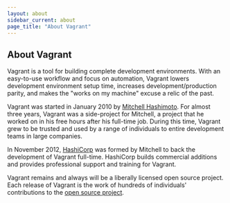 ```yaml
---
layout: about
sidebar_current: about
page_title: "About Vagrant"
---
```


## About Vagrant

Vagrant is a tool for building complete development environments. With an easy-to-use workflow and focus on automation, Vagrant lowers development environment setup time, increases development/production parity, and makes the "works on my machine" excuse a relic of the past.

Vagrant was started in January 2010 by [Mitchell Hashimoto](https://twitter.com/mitchellh). For almost three years, Vagrant was a side-project for Mitchell, a project that he worked on in his free hours after his full-time job. During this time, Vagrant grew to be trusted and used by a range of individuals to entire development teams in large companies.

In November 2012, [HashiCorp](https://www.hashicorp.com) was formed by Mitchell to back the development of Vagrant full-time. HashiCorp builds commercial additions and provides professional support and training for Vagrant.

Vagrant remains and always will be a liberally licensed open source project. Each release of Vagrant is the work of hundreds of individuals' contributions to the [open source project](https://github.com/mitchellh/vagrant).
